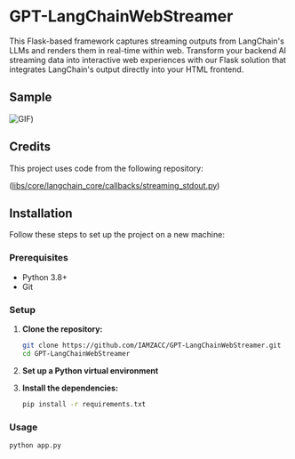 # GPT-LangChainWebStreamer

This Flask-based framework captures streaming outputs from LangChain's LLMs and renders them in real-time within web. Transform your backend AI streaming data into interactive web experiences with our Flask solution that integrates LangChain's output directly into your HTML frontend.

## Sample
![GIF](https://github.com/IAMZACC/GPT-LangChainWebStreamer/blob/main/gif/ChatEcho--MicrosoftEdge2024-01-2813-31-04-ezgif.com-crop.gif))


## Credits

This project uses code from the following repository:

([libs/core/langchain_core/callbacks/streaming_stdout.py](https://github.com/langchain-ai/langchain/blob/master/libs/core/langchain_core/callbacks/streaming_stdout.py))

## Installation

Follow these steps to set up the project on a new machine:

### Prerequisites

- Python 3.8+
- Git

### Setup

1. **Clone the repository:**

   ```bash
   git clone https://github.com/IAMZACC/GPT-LangChainWebStreamer.git
   cd GPT-LangChainWebStreamer
2. **Set up a Python virtual environment**
3. **Install the dependencies:**
   ```bash
   pip install -r requirements.txt
### Usage
   ```bash
   python app.py

